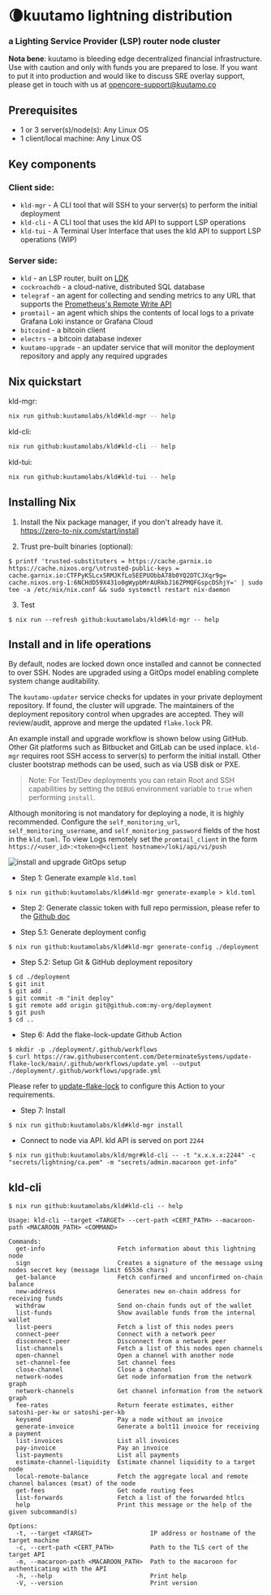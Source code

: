 # 🌘kuutamo lightning distribution
### a Lighting Service Provider (LSP) router node cluster

**Nota bene**: kuutamo is bleeding edge decentralized financial infrastructure. Use with caution and only with funds you are prepared to lose.
If you want to put it into production and would like to discuss SRE overlay support, please get in touch with us at [opencore-support@kuutamo.co](mailto:opencore-support@kuutamo.co)

## Prerequisites

- 1 or 3 server(s)/node(s): Any Linux OS
- 1 client/local machine: Any Linux OS

## Key components

### Client side:
- `kld-mgr`       - A CLI tool that will SSH to your server(s) to perform the initial deployment
- `kld-cli`       - A CLI tool that uses the kld API to support LSP operations
- `kld-tui`       - A Terminal User Interface that uses the kld API to support LSP operations (WIP)

### Server side:
- `kld`             - an LSP router, built on [LDK](https://github.com/lightningdevkit)
- `cockroachdb`     - a cloud-native, distributed SQL database
- `telegraf`        - an agent for collecting and sending metrics to any URL that supports the [Prometheus's Remote Write API](https://prometheus.io/docs/prometheus/latest/configuration/configuration/#remote_write)
- `promtail`        - an agent which ships the contents of local logs to a private Grafana Loki instance or Grafana Cloud
- `bitcoind`        - a bitcoin client
- `electrs`         - a bitcoin database indexer
- `kuutamo-upgrade` - an updater service that will monitor the deployment repository and apply any required upgrades

## Nix quickstart

kld-mgr:
```bash
nix run github:kuutamolabs/kld#kld-mgr -- help
```

kld-cli:
```bash
nix run github:kuutamolabs/kld#kld-cli -- help
```

kld-tui:
```bash
nix run github:kuutamolabs/kld#kld-tui -- help
```

## Installing Nix

1. Install the Nix package manager, if you don't already have it. https://zero-to-nix.com/start/install

2. Trust pre-built binaries (optional):
```shell
$ printf 'trusted-substituters = https://cache.garnix.io https://cache.nixos.org/\ntrusted-public-keys = cache.garnix.io:CTFPyKSLcx5RMJKfLo5EEPUObbA78b0YQ2DTCJXqr9g= cache.nixos.org-1:6NCHdD59X431o0gWypbMrAURkbJ16ZPMQFGspcDShjY=' | sudo tee -a /etc/nix/nix.conf && sudo systemctl restart nix-daemon
```

3. Test
```shell
$ nix run --refresh github:kuutamolabs/kld#kld-mgr -- help
```

## Install and in life operations

By default, nodes are locked down once installed and cannot be connected to over SSH. Nodes are upgraded using a GitOps model enabling complete system change auditability.

The `kuutamo-updater` service checks for updates in your private deployment repository. If found, the cluster will upgrade.
The maintainers of the deployment repository control when upgrades are accepted. They will review/audit, approve and merge the updated `flake.lock` PR.

An example install and upgrade workflow is shown below using GitHub. Other Git platforms such as Bitbucket and GitLab can be used inplace.
`kld-mgr` requires root SSH access to server(s) to perform the initial install.
Other cluster bootstrap methods can be used, such as via USB disk or PXE.

> Note: For Test/Dev deployments you can retain Root and SSH capabilities by setting the `DEBUG` environment variable to `true` when performing `install`.

Although monitoring is not mandatory for deploying a node, it is highly recommended.
Configure the `self_monitoring_url`, `self_monitoring_username`, and `self_monitoring_password` fields of the host in the `kld.toml`.
To view Logs remotely set the `promtail_client` in the form `https://<user_id>:<token>@<client hostname>/loki/api/vi/push`

![install and upgrade GitOps setup](./install-upgrade-gitops.jpg)

- Step 1: Generate example `kld.toml`
```shell
$ nix run github:kuutamolabs/kld#kld-mgr generate-example > kld.toml
```
- Step 2: Generate classic token with full repo permission, please refer to the [Github doc](https://docs.github.com/en/authentication/keeping-your-account-and-data-secure/managing-your-personal-access-tokens)

- Step 5.1: Generate deployment config
```shell
$ nix run github:kuutamolabs/kld#kld-mgr generate-config ./deployment
```
- Step 5.2: Setup Git & GitHub deployment repository
```shell
$ cd ./deployment
$ git init
$ git add .
$ git commit -m "init deploy"
$ git remote add origin git@github.com:my-org/deployment
$ git push
$ cd ..
```

- Step 6: Add the flake-lock-update Github Action
 ```shell
$ mkdir -p ./deployment/.github/workflows
$ curl https://raw.githubusercontent.com/DeterminateSystems/update-flake-lock/main/.github/workflows/update.yml --output ./deployment/.github/workflows/upgrade.yml
```
Please refer to [update-flake-lock](https://github.com/DeterminateSystems/update-flake-lock) to configure this Action to your requirements.

- Step 7: Install
```shell
$ nix run github:kuutamolabs/kld#kld-mgr install
```
- Connect to node via API. kld API is served on port `2244`
```shell
$ nix run github:kuutamolabs/kld/mgr#kld-cli -- -t "x.x.x.x:2244" -c "secrets/lightning/ca.pem" -m "secrets/admin.macaroon get-info"
```


## kld-cli

```shell
$ nix run github:kuutamolabs/kld#kld-cli -- help
```
```
Usage: kld-cli --target <TARGET> --cert-path <CERT_PATH> --macaroon-path <MACAROON_PATH> <COMMAND>

Commands:
  get-info                    Fetch information about this lightning node
  sign                        Creates a signature of the message using nodes secret key (message limit 65536 chars)
  get-balance                 Fetch confirmed and unconfirmed on-chain balance
  new-address                 Generates new on-chain address for receiving funds
  withdraw                    Send on-chain funds out of the wallet
  list-funds                  Show available funds from the internal wallet
  list-peers                  Fetch a list of this nodes peers
  connect-peer                Connect with a network peer
  disconnect-peer             Disconnect from a network peer
  list-channels               Fetch a list of this nodes open channels
  open-channel                Open a channel with another node
  set-channel-fee             Set channel fees
  close-channel               Close a channel
  network-nodes               Get node information from the network graph
  network-channels            Get channel information from the network graph
  fee-rates                   Return feerate estimates, either satoshi-per-kw or satoshi-per-kb
  keysend                     Pay a node without an invoice
  generate-invoice            Generate a bolt11 invoice for receiving a payment
  list-invoices               List all invoices
  pay-invoice                 Pay an invoice
  list-payments               List all payments
  estimate-channel-liquidity  Estimate channel liquidity to a target node
  local-remote-balance        Fetch the aggregate local and remote channel balances (msat) of the node
  get-fees                    Get node routing fees
  list-forwards               Fetch a list of the forwarded htlcs
  help                        Print this message or the help of the given subcommand(s)

Options:
  -t, --target <TARGET>                IP address or hostname of the target machine
  -c, --cert-path <CERT_PATH>          Path to the TLS cert of the target API
  -m, --macaroon-path <MACAROON_PATH>  Path to the macaroon for authenticating with the API
  -h, --help                           Print help
  -V, --version                        Print version

```
